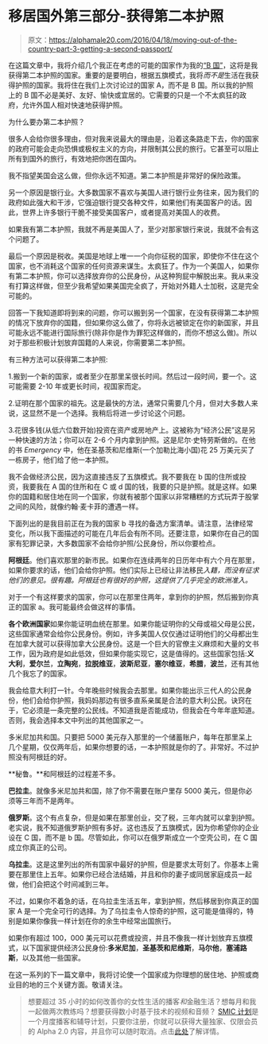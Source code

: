 # 移居国外第三部分-获得第二本护照

> 原文：<https://alphamale20.com/2016/04/18/moving-out-of-the-country-part-3-getting-a-second-passport/>

在这篇文章中，我将介绍几个我正在考虑的可能的国家作为我的[“B 国”](https://calebjonesblog.com/moving-out-of-the-country-part-1/)，这将是我获得第二本护照的国家。重要的是要明白，根据五旗模式，我将*而不是*生活在我获得护照的国家。我将住在我们上次讨论过的国家 A，而不是 B 国。所以我的护照上的 B 国不必是美好、友好、愉快或宜居的。它需要的只是一个不太疯狂的政府，允许外国人相对快速地获得护照。

为什么要办第二本护照？

很多人会给你很多理由，但对我来说最大的理由是，沿着这条路走下去，你的国家的政府可能会走向恐惧或极权主义的方向，并限制其公民的旅行。它甚至可以阻止所有到国外的旅行，有效地把你困在国内。

我不指望美国会这么做，但你永远不知道。第二本护照是非常好的保险政策。

另一个原因是银行业。大多数国家不喜欢与美国人进行银行业务往来，因为我们的政府如此强大和干涉，它强迫银行提交各种文件，如果他们有美国客户的话。因此，世界上许多银行干脆不接受美国客户，或者提高对美国人的收费。

如果我有第二本护照，我就不再是美国人了，至少对那家银行来说，我就不会有这个问题了。

最后一个原因是税收。美国是地球上唯一一个向你征税的国家，即使你不住在这个国家，也不消耗这个国家的任何资源来谋生。太疯狂了。作为一个美国人，如果你有第二本护照，你可以选择放弃你的公民身份，从这种狗屁中解脱出来。我从来没有打算这样做，但至少我希望如果美国完全疯了，开始对外籍人士加税，这是完全可能的。

回答一下我知道即将到来的问题，你可以搬到另一个国家，在没有获得第二本护照的情况下放弃你的国籍，但如果你这么做了，你将永远被锁定在你的新国家，并且可能永远不能进行国际旅行(除非你是作为罪犯这样做的，而你不想这么做)。所以对于那些积极计划放弃国籍的人来说，你需要第二本护照。

有三种方法可以获得第二本护照:

1.搬到一个新的国家，或者至少在那里呆很长时间。然后过一段时间，要一个。这可能需要 2-10 年或更长时间，视国家而定。

2.证明在那个国家的祖先。这是最快的方法，通常只需要几个月，但对大多数人来说，这显然不是一个选择。我稍后将进一步讨论这个问题。

3.花很多钱(从低六位数开始)投资在资产或房地产上。这被称为“经济公民”这是另一种快速的方法；你可以在 2-6 个月内拿到护照。这是尼尔·史特劳斯做的。在他的书 *Emergency* 中，他在圣基茨和尼维斯(一个加勒比海小国)花 25 万美元买了一栋房子，他们给了他一本护照。

我不会做经济公民，因为这直接违反了五旗模式。我不要我在 b 国的住所或投资，我要我在 A 国的住所和在 C 或 d 国的钱，我要的只是护照。就是这样。如果你的国籍和居住地在同一个国家，你就有被那个国家以非常糟糕的方式玩弄于股掌之间的风险，就像约翰·麦卡菲的遭遇一样。

下面列出的是我目前正在为我的国家 b 寻找的备选方案清单。请注意，法律经常变化，所以我下面描述的可能在几年后会有所不同。还要注意，如果你在自己的国家有犯罪记录，大多数国家不会给你护照/公民身份，所以你要检点。

**阿根廷**。他们喜欢那里的新市民。如果你在连续两年的日历年中有六个月在那里，如果你要求的话，他们会给你护照。他们实际上已经让非法移民*入籍，而没有征求他们的意见。很有趣。阿根廷也有很好的护照，这提供了几乎完全的欧洲准入。*

对于一个有这样要求的国家，你可以在那里住两年，拿到你的护照，然后搬到你真正的国家 a。我可能最终会做这样的事情。

**各个欧洲国家**如果你能证明血统在那里。如果你能证明你的父母或祖父母是公民，这些国家通常会给你公民身份。例如，许多美国人仅仅通过证明他们的父母都出生在加拿大就可以获得加拿大公民身份。这是一个巨大的官僚主义麻烦和大量的文书工作，因为政府是如此低效，但如果你能实现它，这是值得的。这些国家包括:**义大利**，**爱尔兰**，**立陶宛**，**拉脱维亚**，**波斯尼亚**，**塞尔维亚**，**希腊**，**波兰**，还有其他几个我忘了的国家。

我会给意大利打一针。今年晚些时候我会去那里。如果你能出示三代人的公民身份，他们会给你护照，我妈妈那边有很多直系亲属是合法的意大利公民。诀窍在于，它必须是一条完整的公民线。不知道我是否能成功，但我会在今年年底知道。否则，我会选择本文中列出的其他国家之一。

多米尼加共和国。只要把 5000 美元存入那里的一个储蓄账户，每年在那里呆上几个星期，仅仅两年后，如果你想要的话，一本护照就是你的了。非常好。不过护照没有阿根廷的好。

**秘鲁。**和阿根廷的过程差不多。

**巴拉圭**。就像多米尼加共和国，除了你不需要在账户里存 5000 美元，但是你必须等三年而不是两年。

**俄罗斯**。这个有点复杂，但是如果在那里创业，交了税，三年内就可以拿到护照。老实说，我不知道俄罗斯护照有多好。这也违反了五旗模式，因为你希望你的企业设在 C 国，而不是 b 国。尽管如此，你可以在俄罗斯成立一个空壳公司，在 C 国成立你真正的公司。

**乌拉圭**。这是这里列出的所有国家中最好的护照，但是要求太苛刻了。你基本上需要在那里住上五年。如果你已经合法结婚，并且和你的妻子或同居家庭成员一起做，他们会把这个时间减到三年。

不过，如果你不着急的话，在乌拉圭生活五年，拿到护照，然后移居到你真正的国家 A 是一个完全可行的选择。为了乌拉圭令人惊奇的护照，这可能是值得的，特别是如果你像我一样计划在你的余生中经常出国旅行。

如果你有超过 100，000 美元可以花费或投资，并且不像我一样计划放弃五旗模式，以下国家提供经济公民身份:**多米尼加**，**圣基茨和尼维斯**，**马尔他**，**塞浦路斯**，以及其他一些国家。

在这一系列的下一篇文章中，我将讨论使一个国家成为你理想的居住地、护照或商业目的地的三个关键方面。敬请关注。

> 想要超过 35 小时的如何改善你的女性生活的播客*和*金融生活？想每月和我一起做两次教练吗？想要获得数小时基于技术的视频和音频？ [SMIC 计划](https://alphamale20.kartra.com/page/vIL17)是一个月度播客和辅导计划，只要你注册，你就可以获得大量独家、仅限会员的 Alpha 2.0 内容，并且你可以随时取消。点击[此处](https://alphamale20.kartra.com/page/vIL17)了解详情。
> 
> 
